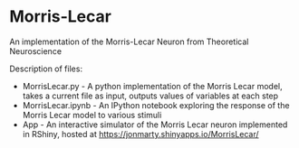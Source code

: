# Morris-Lecar
An implementation of the Morris-Lecar Neuron from Theoretical Neuroscience

Description of files:
* MorrisLecar.py - A python implementation of the Morris Lecar model, takes a current file as input, outputs values of variables at each step
* MorrisLecar.ipynb - An IPython notebook exploring the response of the Morris Lecar model to various stimuli
* App - An interactive simulator of the Morris Lecar neuron implemented in RShiny, hosted at https://jonmarty.shinyapps.io/MorrisLecar/